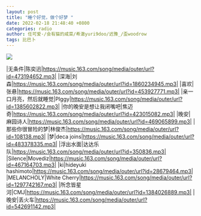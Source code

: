 ```yaml
---
layout: post
title: "睡个好觉，做个好梦 "
date: 2022-02-18 21:48:40 +0800
categories: radio
author: 任可爱-/会有猫的咸菜/希澈yuri9doo/迟豫_/歪woodrow
tags: 比巴卜
---
```

![]({{site.baseurl}}/images/cover_20220218.jpg)

|无条件|陈奕迅|https://music.163.com/song/media/outer/url?id=473194652.mp3|
|深海|刘森|https://music.163.com/song/media/outer/url?id=1860234945.mp3|
|喜欢|张悬|https://music.163.com/song/media/outer/url?id=453927771.mp3|
|亲一口月亮，然后就睡觉|PIggy|https://music.163.com/song/media/outer/url?id=1385602822.mp3|
|你的晚安是想让我闭嘴吧|焦迈奇|https://music.163.com/song/media/outer/url?id=423015082.mp3|
|晚安|麻园诗人|https://music.163.com/song/media/outer/url?id=469065899.mp3|
|那些你很冒险的梦|林俊杰|https://music.163.com/song/media/outer/url?id=108138.mp3|
|梦|deca joins|https://music.163.com/song/media/outer/url?id=483378335.mp3|
|浮出水面|达达乐队|https://music.163.com/song/media/outer/url?id=350836.mp3|
|Silence|Movediz|https://music.163.com/song/media/outer/url?id=467164703.mp3|
|ki|hideyuki hashimoto|https://music.163.com/song/media/outer/url?id=28679464.mp3|
|MELANCHOLY|White Cherry|https://music.163.com/song/media/outer/url?id=1297742167.mp3|
|所念皆星河|CMJ|https://music.163.com/song/media/outer/url?id=1384026889.mp3|
|晚安|丢火车|https://music.163.com/song/media/outer/url?id=542691142.mp3|

